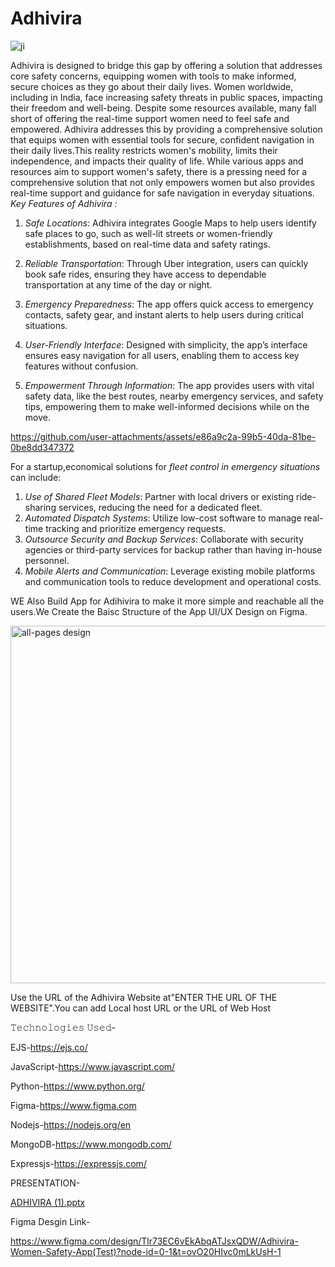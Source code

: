 # Adhivira

![ji](https://github.com/user-attachments/assets/b4c5f3e0-f4c9-45b9-97e4-798028b2993d)

Adhivira is designed to bridge this gap by offering a solution that addresses core safety concerns, equipping women with tools to make informed, secure choices as they go about their daily lives.
Women worldwide, including in India, face increasing safety threats in public spaces, impacting their freedom and well-being. Despite some resources available, many fall short of offering the real-time support women need to feel safe and empowered. Adhivira addresses this by providing a comprehensive solution that equips women with essential tools for secure, confident navigation in their daily lives.This reality restricts women's mobility, limits their independence, and impacts their quality of life. While various apps and resources aim to support women's safety, there is a pressing need for a comprehensive solution that not only empowers women but also provides real-time support and guidance for safe navigation in everyday situations.
*Key Features of Adhivira :*

1. *Safe Locations*: Adhivira integrates Google Maps to help users identify safe places to go, such as well-lit streets or women-friendly establishments, based on real-time data and safety ratings.
   
2. *Reliable Transportation*: Through Uber integration, users can quickly book safe rides, ensuring they have access to dependable transportation at any time of the day or night.

3. *Emergency Preparedness*: The app offers quick access to emergency contacts, safety gear, and instant alerts to help users during critical situations.

4. *User-Friendly Interface*: Designed with simplicity, the app’s interface ensures easy navigation for all users, enabling them to access key features without confusion.

5. *Empowerment Through Information*: The app provides users with vital safety data, like the best routes, nearby emergency services, and safety tips, empowering them to make well-informed decisions while on the move.
 
https://github.com/user-attachments/assets/e86a9c2a-99b5-40da-81be-0be8dd347372

For a startup,economical solutions for *fleet control in emergency situations* can include:

1. *Use of Shared Fleet Models*: Partner with local drivers or existing ride-sharing services, reducing the need for a dedicated fleet.
2. *Automated Dispatch Systems*: Utilize low-cost software to manage real-time tracking and prioritize emergency requests.
3. *Outsource Security and Backup Services*: Collaborate with security agencies or third-party services for backup rather than having in-house personnel.
4. *Mobile Alerts and Communication*: Leverage existing mobile platforms and communication tools to reduce development and operational costs.

WE Also Build App for Adihivira to make it more simple and reachable all the users.We Create the Baisc Structure of the App UI/UX Design on Figma.

<img width="572" alt="all-pages design" src="https://github.com/user-attachments/assets/d4c866ee-5185-46f7-abd5-fb58fc15dcfc">

Use the URL of the Adhivira Website at"ENTER THE URL OF THE WEBSITE".You can add Local host URL or the URL of Web Host

𝚃𝚎𝚌𝚑𝚗𝚘𝚕𝚘𝚐𝚒𝚎𝚜 𝚄𝚜𝚎𝚍-

EJS-https://ejs.co/

JavaScript-https://www.javascript.com/

Python-https://www.python.org/

Figma-https://www.figma.com

Nodejs-https://nodejs.org/en

MongoDB-https://www.mongodb.com/

Expressjs-https://expressjs.com/

PRESENTATION-

[ADHIVIRA (1).pptx](https://github.com/user-attachments/files/17672107/ADHIVIRA.1.pptx)


Figma Desgin Link-

https://www.figma.com/design/Tlr73EC6vEkAbqATJsxQDW/Adhivira-Women-Safety-App(Test)?node-id=0-1&t=ovO20HIvc0mLkUsH-1
